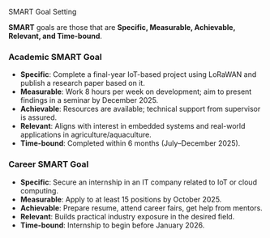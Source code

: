 SMART Goal Setting

**SMART** goals are those that are **Specific, Measurable, Achievable, Relevant, and Time-bound**.

###  Academic SMART Goal

- **Specific**: Complete a final-year IoT-based project using LoRaWAN and publish a research paper based on it.
- **Measurable**: Work 8 hours per week on development; aim to present findings in a seminar by December 2025.
- **Achievable**: Resources are available; technical support from supervisor is assured.
- **Relevant**: Aligns with interest in embedded systems and real-world applications in agriculture/aquaculture.
- **Time-bound**: Completed within 6 months (July–December 2025).

### Career SMART Goal

- **Specific**: Secure an internship in an IT company related to IoT or cloud computing.
- **Measurable**: Apply to at least 15 positions by October 2025.
- **Achievable**: Prepare resume, attend career fairs, get help from mentors.
- **Relevant**: Builds practical industry exposure in the desired field.
- **Time-bound**: Internship to begin before January 2026.
